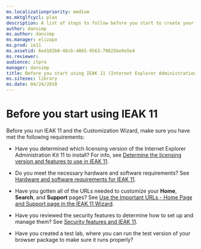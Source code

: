 ```yaml
---
ms.localizationpriority: medium
ms.mktglfcycl: plan
description: A list of steps to follow before you start to create your custom browser installation packages.
author: dansimp
ms.author: dansimp
ms.manager: elizapo
ms.prod: ie11
ms.assetid: 6ed182b0-46cb-4865-9563-70825be9a5e4
ms.reviewer:
audience: itpro
manager: dansimp
title: Before you start using IEAK 11 (Internet Explorer Administration Kit 11 for IT Pros)
ms.sitesec: library
ms.date: 04/24/2018
---
```



# Before you start using IEAK 11

Before you run IEAK 11 and the Customization Wizard, make sure you have met the following requirements:

- Have you determined which licensing version of the Internet Explorer Administration Kit 11 to install? For info, see [Determine the licensing version and features to use in IEAK 11](licensing-version-and-features-ieak11.md).

-   Do you meet the necessary hardware and software requirements? See [Hardware and software requirements for IEAK 11](hardware-and-software-reqs-ieak11.md).

-   Have you gotten all of the URLs needed to customize your **Home**, **Search**, and **Support** pages? See [Use the Important URLs - Home Page and Support page in the IEAK 11 Wizard](important-urls-home-page-and-support-ieak11-wizard.md).

-   Have you reviewed the security features to determine how to set up and manage them? See [Security features and IEAK 11](security-and-ieak11.md).

-   Have you created a test lab, where you can run the test version of your browser package to make sure it runs properly?









